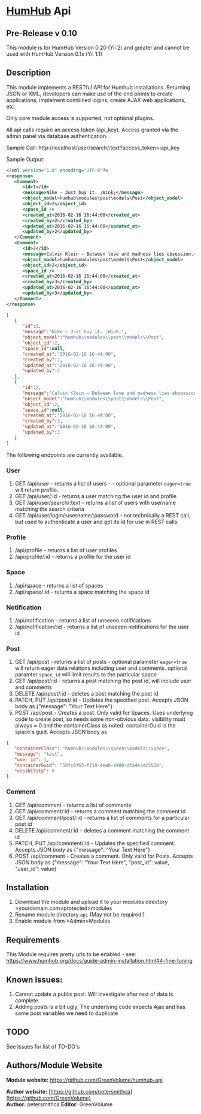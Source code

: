 # [HumHub](https://github.com/humhub/humhub) Api

## Pre-Release v 0.10

This module is for HumHub Version 0.20 (Yii 2) and greater and cannot be used with HumHub Version 0.1x (Yii 1.1)

## Description

This module implements a RESTful API for Humhub installations.  Returning JSON or XML, developers can make use of
the end points to create applications, implement combined logins, create AJAX web applications, etc.

Only core module access is supported, not optional plugins.

All api calls require an access token (api_key).  Access granted via the admin panel via database authentication.

Sample Call: http://localhost/user/search/:text?access_token=:api_key

Sample Output:
```xml
<?xml version="1.0" encoding="UTF-8"?>
<response>
   <Comment>
      <id>1</id>
      <message>Nike – Just buy it. ;Wink;</message>
      <object_model>humhub\modules\post\models\Post</object_model>
      <object_id>2</object_id>
      <space_id />
      <created_at>2016-02-16 16:44:00</created_at>
      <created_by>2</created_by>
      <updated_at>2016-02-16 16:44:00</updated_at>
      <updated_by>2</updated_by>
   </Comment>
   <Comment>
      <id>2</id>
      <message>Calvin Klein – Between love and madness lies obsession.</message>
      <object_model>humhub\modules\post\models\Post</object_model>
      <object_id>2</object_id>
      <space_id />
      <created_at>2016-02-16 16:44:00</created_at>
      <created_by>3</created_by>
      <updated_at>2016-02-16 16:44:00</updated_at>
      <updated_by>3</updated_by>
   </Comment>
</response>

```
```json
[
   {
      "id":1,
      "message":"Nike – Just buy it. ;Wink;",
      "object_model":"humhub\\modules\\post\\models\\Post",
      "object_id":2,
      "space_id":null,
      "created_at":"2016-02-16 16:44:00",
      "created_by":2,
      "updated_at":"2016-02-16 16:44:00",
      "updated_by":2
   },
   {
      "id":2,
      "message":"Calvin Klein – Between love and madness lies obsession.",
      "object_model":"humhub\\modules\\post\\models\\Post",
      "object_id":2,
      "space_id":null,
      "created_at":"2016-02-16 16:44:00",
      "created_by":3,
      "updated_at":"2016-02-16 16:44:00",
      "updated_by":3
   }
]
```


The following endpoints are currently available.

### User

1. GET /api/user - returns a list of users - - optional parameter `eager=true` will return profile.
2. GET /api/user/:id - returns a user matching the user id and profile
3. GET /api/user/search/:text - returns a list of users with username matching the search criteria
4. GET /api/user/login/:username/:password - not technically a REST call, but used to authenticate a user and get its id for use in REST calls.

### Profile

1. /api/profile - returns a list of user profiles
2. /api/profile/:id - returns a profile for the user id 

### Space

1. /api/space - returns a list of spaces
2. /api/space/:id - returns a space matching the space id 

### Notification

1. /api/notification - returns a list of unseeen notifications
2. /api/notification/:id - returns a list of unseeen notifications for the user id 

### Post

1. GET /api/post - returns a list of posts - optional parameter `eager=true` will return eager data relations including user and comments. optional paramter `space_id` will limit results to the particular space
2. GET /api/post/:id - returns a post matching the post id, will include user and comments
3. DELETE /api/post/:id - deletes a post matching the post id
4. PATCH, PUT /api/post/:id - Updates the specified post.  Accepts JSON body as {"message": "Your Text Here"}
5. POST /api/post - Creates a post. Only valid for Spaces. Uses underlying code to create post, so needs some non-obvious data. visibility must always = 0 and the containerClass as noted. containerGuid is the space's guid. Accepts JSON body as 

 ```json
 {
    "containerClass": "humhub\\modules\\space\\models\\Space",
    "message": "test",
    "user_id": 1,
    "containerGuid": "5bfc6f65-f710-4eab-b488-dfa4e3dc551b",
    "visibility": 0
 }
```

### Comment

1. GET /api/comment - returns a list of comments
2. GET /api/comment/:id - returns a comment matching the comment id 
3. GET /api/comment/post/:id - returns a list of comments for a particular post id
4. DELETE /api/comment/:id - deletes a comment matching the comment id
5. PATCH, PUT /api/comment/:id - Updates the specified comment.  Accepts JSON body as {"message": "Your Text Here"}
6. POST /api/comment - Creates a comment. Only valid for Posts. Accepts JSON body as {"message": "Your Text Here", "post_id": value, "user_id": value}

## Installation
1. Download the module and upload it to your modules directory >yourdomain.com>protected>modules
2. Rename module directory ```api``` (May not be required!)
3. Enable module from >Admin>Modules

## Requirements
This Module requires pretty urls to be enabled - see: https://www.humhub.org/docs/guide-admin-installation.html#4-fine-tuning

## Known Issues:
1. Cannot update a public post.  Will investigate after rest of data is complete.
2. Adding posts is a bit ugly. The underlying code expects Ajax and has some post variables we need to duplicate

## TODO
See Issues for list of TO-DO's


## Authors/Module Website

__Module website:__ <https://github.com/GreenVolume/humhub-api>  

__Author website:__ [https://github.com/petersmithca](https://github.com/GreenVolume)    
__Author:__ petersmithca
__Editor:__ GreenVolume
